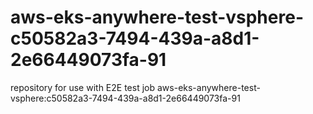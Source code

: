 # aws-eks-anywhere-test-vsphere-c50582a3-7494-439a-a8d1-2e66449073fa-91
repository for use with E2E test job aws-eks-anywhere-test-vsphere:c50582a3-7494-439a-a8d1-2e66449073fa-91
